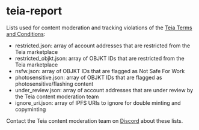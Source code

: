 # teia-report
Lists used for content moderation and tracking violations of the [Teia Terms and Conditions](https://github.com/teia-community/teia-docs/wiki/Core-Values-Code-of-Conduct-Terms-and-Conditions#3-terms-and-conditions---account-restrictions):
- restricted.json: array of account addresses that are restricted from the Teia marketplace
- restricted_objkt.json: array of OBJKT IDs that are restricted from the Teia marketplace
- nsfw.json: array of OBJKT IDs that are flagged as Not Safe For Work
- photosensitive.json: array of OBJKT IDs that are flagged as photosensitive/flashing content
- under_review.json: array of account addresses that are under review by the Teia content moderation team
- ignore_uri.json: array of IPFS URIs to ignore for double minting and copyminting

Contact the Teia content moderation team on [Discord](https://discord.gg/TKeybhYhNe) about these lists.
